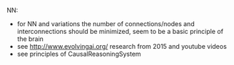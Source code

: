 NN:
 * for NN and variations the number of connections/nodes and interconnections should be minimized, seem to be a basic principle of the brain
  * see http://www.evolvingai.org/ research from 2015 and youtube videos
  * see principles of CausalReasoningSystem
  
